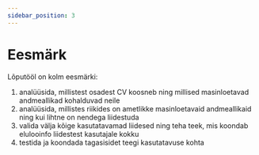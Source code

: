 ```yaml
---
sidebar_position: 3
---
```


# Eesmärk

Lõputööl on kolm eesmärki:

1. analüüsida, millistest osadest CV koosneb ning millised masinloetavad andmeallikad kohalduvad neile
2. analüüsida, millistes riikides on ametlikke masinloetavaid andmeallikaid ning kui lihtne on nendega liidestuda
3. valida välja kõige kasutatavamad liidesed ning teha teek, mis koondab elulooinfo liidestest kasutajale kokku
4. testida ja koondada tagasisidet teegi kasutatavuse kohta